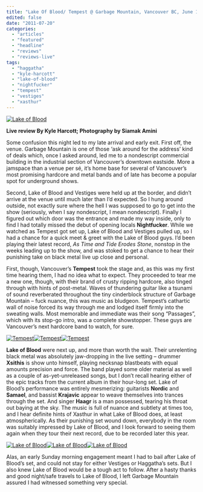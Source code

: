 ```yaml
---
title: "Lake Of Blood/ Tempest @ Garbage Mountain, Vancouver BC, June 11, 2011"
edited: false
date: "2011-07-20"
categories:
  - "articles"
  - "featured"
  - "headline"
  - "reviews"
  - "reviews-live"
tags:
  - "haggatha"
  - "kyle-harcott"
  - "lake-of-blood"
  - "nightfucker"
  - "tempest"
  - "vestiges"
  - "xasthur"
---
```


[![](http://www.hellbound.ca/wp-content/uploads/2011/07/lake_of_blood-0203-595x396.jpg "Lake of Blood")](http://www.hellbound.ca/wp-content/uploads/2011/07/lake_of_blood-0203.jpg)

**Live review By Kyle Harcott; Photography by Siamak Amini**

Some confusion this night led to my late arrival and early exit. First off, the venue. Garbage Mountain is one of those ‘ask around for the address’ kind of deals which, once I asked around, led me to a nondescript commercial building in the industrial section of Vancouver’s downtown eastside. More a jamspace than a venue per sé, it’s home base for several of Vancouver’s most promising hardcore and metal bands and of late has become a popular spot for underground shows.

Second, Lake of Blood and Vestiges were held up at the border, and didn’t arrive at the venue until much later than I’d expected. So I hung around outside, not exactly sure where the hell I was supposed to go to get into the show (seriously, when I say nondescript, I mean nondescript). Finally I figured out which door was the entrance and made my way inside, only to find I had totally missed the debut of opening locals **Nightfucker**. While we watched as Tempest got set up, Lake of Blood and Vestiges pulled up, so I had a chance for a quick meet & greet with the Lake of Blood guys. I’d been playing their latest record, _As Time and Tide Erodes Stone_, nonstop in the weeks leading up to the show, and was stoked to get a chance to hear their punishing take on black metal live up close and personal.

First, though, Vancouver’s **Tempest** took the stage and, as this was my first time hearing them, I had no idea what to expect. They proceeded to tear me a new one, though, with their brand of crusty ripping hardcore, also tinged through with hints of post-metal. Waves of thundering guitar like a tsunami of sound reverberated throughout the tiny cinderblock structure of Garbage Mountain – fuck nuance, this was music as bludgeon. Tempest’s cathartic wall of noise forced its way through me and lodged itself firmly into the sweating walls. Most memorable and immediate was their song “Passages”, which with its stop-go intro, was a complete showstopper. These guys are Vancouver’s next hardcore band to watch, for sure.

[![](http://www.hellbound.ca/wp-content/uploads/2011/07/tempest-0153-150x150.jpg "Tempest")](http://www.hellbound.ca/wp-content/uploads/2011/07/tempest-0153.jpg)[![](http://www.hellbound.ca/wp-content/uploads/2011/07/tempest-0127-150x150.jpg "Tempest")](http://www.hellbound.ca/wp-content/uploads/2011/07/tempest-0127.jpg)[![](http://www.hellbound.ca/wp-content/uploads/2011/07/tempest-0118-150x150.jpg "Tempest")](http://www.hellbound.ca/wp-content/uploads/2011/07/tempest-0118.jpg)

**Lake of Blood** were next up, and more than worth the wait. Their unrelenting black metal was absolutely jaw-dropping in the live setting – drummer **Xsithis** is show unto himself, playing necksnap blastbeats with equal amounts precision and force. The band played some older material as well as a couple of as-yet-unreleased songs, but I don’t recall hearing either of the epic tracks from the current album in their hour-long set. Lake of Blood’s performance was entirely mesmerizing: guitarists **Nordic** and **Samael**, and bassist **Krajavic** appear to weave themselves into trances through the set. And singer **Haagr** is a man possessed, tearing his throat out baying at the sky. The music is full of nuance and subtlety at times too, and I hear definite hints of Xasthur in what Lake of Blood does, at least atmospherically. As their punishing set wound down, everybody in the room was suitably impressed by Lake of Blood, and I look forward to seeing them again when they tour their next record, due to be recorded later this year.

[![](http://www.hellbound.ca/wp-content/uploads/2011/07/lake_of_blood-0264-150x150.jpg "Lake of Blood")](http://www.hellbound.ca/wp-content/uploads/2011/07/lake_of_blood-0264.jpg)[![](http://www.hellbound.ca/wp-content/uploads/2011/07/lake_of_blood-0255-150x150.jpg "Lake of Blood")](http://www.hellbound.ca/wp-content/uploads/2011/07/lake_of_blood-0255.jpg)[![](http://www.hellbound.ca/wp-content/uploads/2011/07/lake_of_blood-0219-150x150.jpg "Lake of Blood")](http://www.hellbound.ca/wp-content/uploads/2011/07/lake_of_blood-0219.jpg)

Alas, an early Sunday morning engagement meant I had to bail after Lake of Blood’s set, and could not stay for either Vestiges or Haggatha’s sets. But I also knew Lake of Blood would be a tough act to follow. After a hasty thanks and good night/safe travels to Lake of Blood, I left Garbage Mountain assured I had witnessed something very special.
